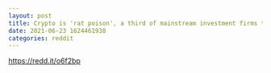 ```yaml
--- 
layout: post 
title: Crypto is 'rat poison', a third of mainstream investment firms tell JPM 
date: 2021-06-23 1624461938 
categories: reddit 
--- 
```

https://redd.it/o6f2bp